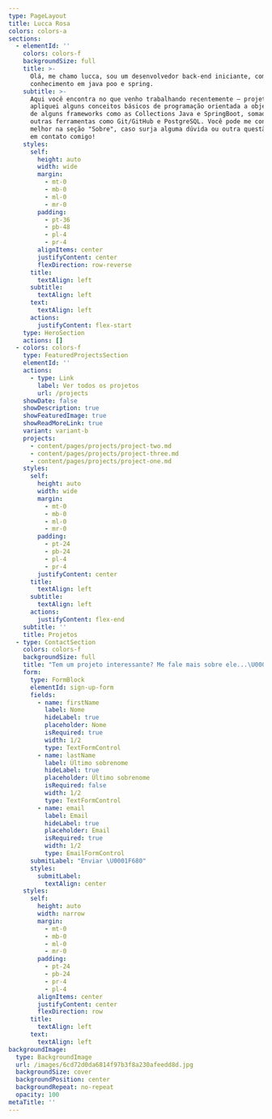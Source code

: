 ```yaml
---
type: PageLayout
title: Lucca Rosa
colors: colors-a
sections:
  - elementId: ''
    colors: colors-f
    backgroundSize: full
    title: >-
      Olá, me chamo lucca, sou um desenvolvedor back-end iniciante, com
      conhecimento em java poo e spring.
    subtitle: >-
      Aqui você encontra no que venho trabalhando recentemente — projetos onde
      apliquei alguns conceitos básicos de programação orientada a objetos, além
      de alguns frameworks como as Collections Java e SpringBoot, somado a
      outras ferramentas como Git/GitHub e PostgreSQL. Você pode me conhecer
      melhor na seção "Sobre", caso surja alguma dúvida ou outra questão entre
      em contato comigo!
    styles:
      self:
        height: auto
        width: wide
        margin:
          - mt-0
          - mb-0
          - ml-0
          - mr-0
        padding:
          - pt-36
          - pb-48
          - pl-4
          - pr-4
        alignItems: center
        justifyContent: center
        flexDirection: row-reverse
      title:
        textAlign: left
      subtitle:
        textAlign: left
      text:
        textAlign: left
      actions:
        justifyContent: flex-start
    type: HeroSection
    actions: []
  - colors: colors-f
    type: FeaturedProjectsSection
    elementId: ''
    actions:
      - type: Link
        label: Ver todos os projetos
        url: /projects
    showDate: false
    showDescription: true
    showFeaturedImage: true
    showReadMoreLink: true
    variant: variant-b
    projects:
      - content/pages/projects/project-two.md
      - content/pages/projects/project-three.md
      - content/pages/projects/project-one.md
    styles:
      self:
        height: auto
        width: wide
        margin:
          - mt-0
          - mb-0
          - ml-0
          - mr-0
        padding:
          - pt-24
          - pb-24
          - pl-4
          - pr-4
        justifyContent: center
      title:
        textAlign: left
      subtitle:
        textAlign: left
      actions:
        justifyContent: flex-end
    subtitle: ''
    title: Projetos
  - type: ContactSection
    colors: colors-f
    backgroundSize: full
    title: "Tem um projeto interessante? Me fale mais sobre ele...\U0001F4AC"
    form:
      type: FormBlock
      elementId: sign-up-form
      fields:
        - name: firstName
          label: Nome
          hideLabel: true
          placeholder: Nome
          isRequired: true
          width: 1/2
          type: TextFormControl
        - name: lastName
          label: Último sobrenome
          hideLabel: true
          placeholder: Último sobrenome
          isRequired: false
          width: 1/2
          type: TextFormControl
        - name: email
          label: Email
          hideLabel: true
          placeholder: Email
          isRequired: true
          width: 1/2
          type: EmailFormControl
      submitLabel: "Enviar \U0001F680"
      styles:
        submitLabel:
          textAlign: center
    styles:
      self:
        height: auto
        width: narrow
        margin:
          - mt-0
          - mb-0
          - ml-0
          - mr-0
        padding:
          - pt-24
          - pb-24
          - pr-4
          - pl-4
        alignItems: center
        justifyContent: center
        flexDirection: row
      title:
        textAlign: left
      text:
        textAlign: left
backgroundImage:
  type: BackgroundImage
  url: /images/6cd72d0da6814f97b3f8a230afeedd8d.jpg
  backgroundSize: cover
  backgroundPosition: center
  backgroundRepeat: no-repeat
  opacity: 100
metaTitle: ''
---
```


